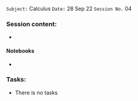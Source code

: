 `Subject:` Calculus
 `Date:` 28 Sep 22 `Session No.` 04

### Session content:

- 


#### Notebooks

- 

### Tasks:

- There is no tasks

